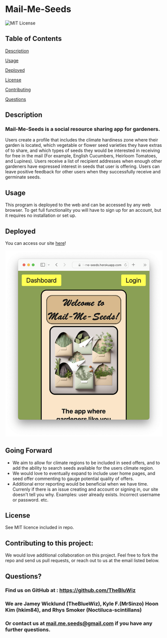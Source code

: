 # Mail-Me-Seeds

![MIT License](https://img.shields.io/badge/license-MIT-green)

## Table of Contents

[Description](#description)

[Usage](#usage)

[Deployed](#deployed)

[License](#license)

[Contributing](#contributing)

[Questions](#questions)

## Description

### Mail-Me-Seeds is a social resource sharing app for gardeners. 
Users create a profile that includes the climate hardiness zone where their garden is located, which vegetable or flower
seed varieties they have extras of to share, and which types of seeds they would be interested in
receiving for free in the mail (For example, English Cucumbers, Heirloom Tomatoes, and Lupines). Users receive a list of recipient addresses when enough other gardeners have expressed interest in seeds that user is offering. Users can leave positive feedback for other users when they successfully receive and germinate seeds.

## Usage

This program is deployed to the web and can be accessed by any web browser. To get full functionality you will have to sign up for an account, but it requires no installation or set up.

## Deployed
You can access our site [here](https://mail-me-seeds.herokuapp.com)!

![site image](./assets/images/screenshot.png)

## Going Forward
- We aim to allow for climate regions to be included in seed offers, and to add the ability to search seeds available for the users climate region. 
- We would love to eventually expand to include user home pages, and seed offer commenting to gauge potential quality of offers.
- Additional error reporting would be beneficial when we have time. Currenly if there is an issue creating and account or signing in, our site doesn't tell you why. Examples: user already exists. Incorrect username or password. etc.

## License

See MIT licence included in repo.

## Contributing to this project:
We would love additional collaboration on this project. Feel free to fork the repo and send us pull requests, or reach out to us at the email listed below.

## Questions?

### Find us on GitHub at : <https://github.com/TheBluWiz>

### We are Jamey Wicklund (TheBlueWiz), Kyle F.(MrSinzo) Hoon Kim (hkim84), and Rhys Smoker (Noctiluca-scintillans)

### Or contact us at mail.me.seeds@gmail.com if you have any further questions.
